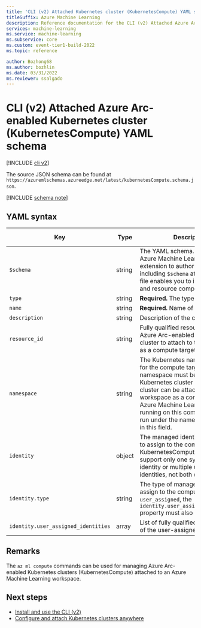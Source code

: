 ```yaml
---
title: 'CLI (v2) Attached Kubernetes cluster (KubernetesCompute) YAML schema'
titleSuffix: Azure Machine Learning
description: Reference documentation for the CLI (v2) Attached Azure Arc-enabled Kubernetes cluster (KubernetesCompute) YAML schema.
services: machine-learning
ms.service: machine-learning
ms.subservice: core
ms.custom: event-tier1-build-2022
ms.topic: reference

author: Bozhong68
ms.author: bozhlin
ms.date: 03/31/2022
ms.reviewer: ssalgado
---
```


# CLI (v2) Attached Azure Arc-enabled Kubernetes cluster (KubernetesCompute) YAML schema

[!INCLUDE [cli v2](includes/machine-learning-cli-v2.md)]

The source JSON schema can be found at `https://azuremlschemas.azureedge.net/latest/kubernetesCompute.schema.json`.



[!INCLUDE [schema note](includes/machine-learning-preview-old-json-schema-note.md)]

## YAML syntax

| Key | Type | Description | Allowed values | Default value |
| --- | ---- | ----------- | -------------- | ------- |
| `$schema` | string | The YAML schema. If you use the Azure Machine Learning VS Code extension to author the YAML file, including `$schema` at the top of your file enables you to invoke schema and resource completions. | | |
| `type` | string | **Required.** The type of compute. | `kubernetes` | |
| `name` | string | **Required.** Name of the compute. | | |
| `description` | string | Description of the compute. | | |
| `resource_id` | string | Fully qualified resource ID of the Azure Arc-enabled Kubernetes cluster to attach to the workspace as a compute target. | | |
| `namespace` | string | The Kubernetes namespace to use for the compute target. The namespace must be created in the Kubernetes cluster before the cluster can be attached to the workspace as a compute target. All Azure Machine Learning workloads running on this compute target will run under the namespace specified in this field. | | |
| `identity` | object | The managed identity configuration to assign to the compute. KubernetesCompute clusters support only one system-assigned identity or multiple user-assigned identities, not both concurrently. | | |
| `identity.type` | string | The type of managed identity to assign to the compute. If the type is `user_assigned`, the `identity.user_assigned_identities` property must also be specified. | `system_assigned`, `user_assigned` | |
| `identity.user_assigned_identities` | array | List of fully qualified resource IDs of the user-assigned identities. | | |

## Remarks

The `az ml compute` commands can be used for managing Azure Arc-enabled Kubernetes clusters (KubernetesCompute) attached to an Azure Machine Learning workspace.

## Next steps

- [Install and use the CLI (v2)](how-to-configure-cli.md)
- [Configure and attach Kubernetes clusters anywhere](how-to-attach-kubernetes-anywhere.md)
